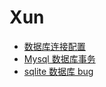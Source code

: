 # Xun

- [数据库连接配置](%E6%95%B0%E6%8D%AE%E5%BA%93%E8%BF%9E%E6%8E%A5%E9%85%8D%E7%BD%AE.md)
- [Mysql 数据库事务](Mysql%E6%95%B0%E6%8D%AE%E5%BA%93%E4%BA%8B%E5%8A%A1.md)
- [sqlite 数据库 bug](sqlite%E6%95%B0%E6%8D%AE%E5%BA%93bug.md)
